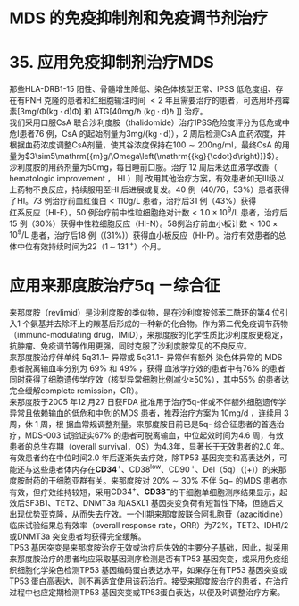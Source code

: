 # MDS 的免疫抑制剂和免疫调节剂治疗  
# 35.  应用免疫抑制剂治疗MDS  
那些HLA-DRB1-15 阳性、骨髓增生降低、染色体核型正常、IPSS 低危度组、存在有PNH 克隆的患者和红细胞输注时间
$<2$ 年且需要治疗的患者，可选用环孢霉素$\left[3\mathrm{{mg/\Phi}\left(k g{\cdot}d\right)\Phi}\right]$ 和
$\mathrm{{ATG}[40\mathrm{{mg}/\hbar~(\mathrm{{kg}\cdot\mathrm{{d})\hbar~}}]}}$] 治疗。  
我们采用口服CsA 联合沙利度胺（thalidomide）治疗IPSS危险度评分为低危或中危Ⅰ患者76 例，CsA 的起始剂量为$3\mathrm{m}\mathrm{g}/$$({\mathrm{kg}}\cdot{\mathrm{d}})$），2 周后检测CsA 血药浓度，并根据血药浓度调整CsA剂量，使其谷浓度保持在$100\sim200\mathrm{ng/ml}$，最终CsA 的用量为$3\sim5\mathrm{{m}g/\Omega\left(\mathrm{{kg}{\cdot}d\right)}}$）。沙利度胺的用药剂量为$50\mathrm{mg}$，每日睡前口服。治疗 12  周后未达血液学改善（ hematologic improvement ， HI ）则 改用其他治疗方案，有效患者如无Ⅲ级以上药物不良反应，持续服用至HI 后进展或复发。40 例（40/76，$53\%$）患者获得了$\mathrm{HI}$。73 例治疗前血红蛋白$<110\mathrm{g/L}$ 患者，治疗后31 例（$43\%$）获得  
红系反应（HI-E）。50 例治疗前中性粒细胞绝对计数$<1.0\times10^{9}/$L 患者，治疗后15 例（$30\%$）获得中性粒细胞反应（HI-N）。58例治疗前血小板计数$<100\times10^{9}/\mathrm{L}$ 患者，治疗后18 例（$(31\%)$）获得血小板反应（HI-P）。治疗有效患者的总体中位有效持续时间为22（$1\,\sim\,131\,^{+}$）个月。  
#  应用来那度胺治疗5q －综合征  
来那度胺（revlimid）是沙利度胺的类似物，是在沙利度胺邻苯二酰环的第4 位引入1 个氨基并去除环上的羰基后形成的一种新的化合物。作为第二代免疫调节药物（immuno-modulating drug，IMiD），来那度胺的化学性质比沙利度胺更稳定，抗肿瘤、免疫调节等作用更强，同时克服了沙利度胺常见的不良反应。  
来那度胺治疗伴单纯 $5\mathrm{q}31.1-$  异常或 $5\mathrm{q}31.1-$  异常伴有额外 染色体异常的 MDS  患者脱离输血率分别为 $69\%$  和 $49\%$ ，获得 血液学疗效的患者中有$76\%$ 的患者同时获得了细胞遗传学疗效（核型异常细胞比例减少≥$50\%$），其中$55\%$ 的患者达完全缓解complete remission，CR）。  
来那度胺于2005 年12 月27 日获FDA 批准用于治疗5q-伴或不伴额外细胞遗传学异常且依赖输血的低危和中危Ⅰ的MDS  患者，推荐治疗方案为 $10\mathrm{mg/d}$ ，连续用 3  周，休 1  周，根 据血常规调整剂量。来那度胺目前已是5q- 综合征患者的首选治疗，MDS-003 试验证实$67\%$ 的患者可脱离输血，中位起效时间为4.6 周，有效患者的总生存期（overall survival，OS）为4.3年，显著长于无效患者的2.0 年。有效患者约在中位时间2.0 年后逐渐失去疗效，除TP53 基因突变和高表达外，可能还与这些患者体内存在$\mathbf{CD}\boldsymbol{3}\boldsymbol{4}^{+}$、${\mathrm{CD}}38^{\mathrm{low}}$、$\mathrm{{CD90}^{\,+}}$、Del（5q）（$(+)$）的来那度胺耐药的干细胞亚群有关。来那度胺对 $20\%\sim30\%$  不伴 $5\mathrm{q}-$   的MDS 患者亦有效，但疗效维持较短，采用$\mathrm{CD}34^{+}$、$\mathbf{CD38^{-}}$的干细胞单细胞测序结果显示，起效后SF3B1、TET2、DNMT3a 和ASXL1 基因突变负荷有短暂性下降，但随后又出现优势亚克隆，从而失去疗效。一个Ⅱ期来那度胺联合阿扎胞苷（azacitidine）临床试验结果总有效率（overall response rate，ORR）为$72\%$，TET2、IDH1/2 或DNMT3a 突变患者均获得完全缓解。  
TP53 基因突变是来那度胺治疗无效或治疗后失效的主要分子基础，因此，拟采用来那度胺治疗的患者均应采取基因测序检测是否有TP53 基因突变，或采用免疫组织细胞化学染色检测TP53 基因编码蛋白表达水平，如果存在有TP53 基因突变或TP53 蛋白高表达，则不再适宜使用该药治疗。接受来那度胺治疗的患者，在治疗过程中也应定期检测TP53 基因突变或TP53蛋白表达，以便及时调整治疗方案。  